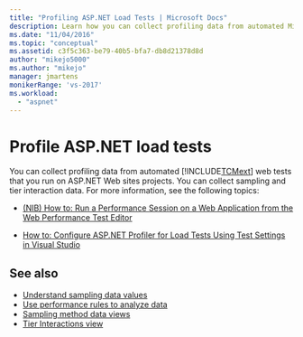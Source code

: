 ```yaml
---
title: "Profiling ASP.NET Load Tests | Microsoft Docs"
description: Learn how you can collect profiling data from automated Microsoft Test Manager web tests that you run on ASP.NET Web sites projects.
ms.date: "11/04/2016"
ms.topic: "conceptual"
ms.assetid: c3f5c363-be79-40b5-bfa7-db8d21378d8d
author: "mikejo5000"
ms.author: "mikejo"
manager: jmartens
monikerRange: 'vs-2017'
ms.workload:
  - "aspnet"
---
```

# Profile ASP.NET load tests
You can collect profiling data from automated [!INCLUDE[TCMext](../misc/includes/tcmext_md.md)] web tests that you run on ASP.NET Web sites projects. You can collect sampling and tier interaction data. For more information, see the following topics:

- [(NIB) How to: Run a Performance Session on a Web Application from the Web Performance Test Editor](/previous-versions/ff356203(v=vs.100))

- [How to: Configure ASP.NET Profiler for Load Tests Using Test Settings in Visual Studio](/previous-versions/dd504817(v=vs.140))

## See also
- [Understand sampling data values](../profiling/understanding-sampling-data-values.md)
- [Use performance rules to analyze data](../profiling/using-performance-rules-to-analyze-data.md)
- [Sampling method data views](../profiling/profiler-sampling-method-data-views.md)
- [Tier Interactions view](../profiling/tier-interactions-view.md)